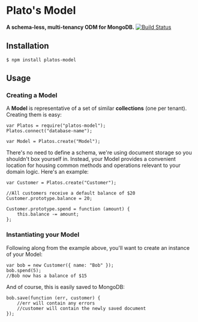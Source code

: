 # Plato's Model
**A schema-less, multi-tenancy ODM for MongoDB.**
[![Build Status](https://travis-ci.org/clear/platos-model.png)](https://travis-ci.org/clear/platos-model)

## Installation

	$ npm install platos-model
	
## Usage

### Creating a Model

A **Model** is representative of a set of similar **collections** (one per tenant). Creating them is easy:

	var Platos = require("platos-model");
	Platos.connect("database-name");
	
	var Model = Platos.create("Model");
	
There's no need to define a schema, we're using document storage so you shouldn't box yourself in. Instead, your Model provides a convenient location for housing common methods and operations relevant to your domain logic. Here's an example:

	var Customer = Platos.create("Customer");
	
	//All customers receive a default balance of $20
	Customer.prototype.balance = 20;
	
	Customer.prototype.spend = function (amount) {
		this.balance -= amount;
	};
	

### Instantiating your Model

Following along from the example above, you'll want to create an instance of your Model:

	var bob = new Customer({ name: "Bob" });
	bob.spend(5);
	//Bob now has a balance of $15
	
And of course, this is easily saved to MongoDB:

	bob.save(function (err, customer) {
		//err will contain any errors
		//customer will contain the newly saved document
	});

